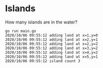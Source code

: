# Islands

How many islands are in the water?

```console
go run main.go
2020/10/06 09:55:12 adding land at x=1,y=0
2020/10/06 09:55:12 adding land at x=2,y=1
2020/10/06 09:55:12 adding land at x=2,y=2
2020/10/06 09:55:12 adding land at x=3,y=2
2020/10/06 09:55:12 adding land at x=4,y=2
2020/10/06 09:55:12 adding land at x=5,y=1
2020/10/06 09:55:12 island count 3
```
